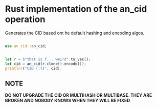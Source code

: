 # Rust implementation of the an_cid operation

Generates the CID based ont he default hashing and encoding algos.

```rust

use an_cid::an_cid;


let r = b"that is f... weird".to_vec();
let cid = an_cid(r.clone().encode());
println!("CID {:?}", cid);
```

## NOTE

**DO NOT UPGRADE THE CID OR MULTIHASH OR MULTIBASE. THEY ARE BROKEN AND NOBODY KNOWS WHEN THEY WILL BE FIXED**
